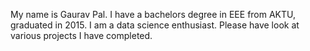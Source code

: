 My name is Gaurav Pal. I have a bachelors degree in EEE from AKTU, graduated in 2015. I am a data science enthusiast. Please have look at various projects I have completed.
